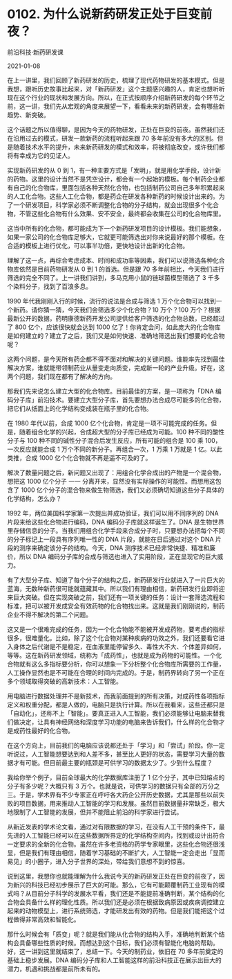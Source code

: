 # 0102. 为什么说新药研发正处于巨变前夜？

前沿科技·新药研发课

2021-01-08

在上一讲里，我们回顾了新药研发的历史，梳理了现代药物研发的基本模式。但是我想，跟听历史故事比起来，对「新药研发」这个主题感兴趣的人，肯定也想听听现在这个行业的现状和发展方向。所以，在正式按顺序介绍新药研发的每个环节之前，这一讲，我们先从宏观的角度来展望一下，看看未来的新药研发，会有哪些新趋势、新突破。

这个话题之所以值得聊，是因为今天的药物研发，正处在巨变的前夜。虽然我们还在沿用过去的模式，研发一款新药的流程听起来跟 70 多年前没有多大的区别。但是随着技术水平的提升，未来新药研发的模式和效率，将被彻底改变，或许我们都将有幸成为它的见证人。

实现新药研发的从 0 到 1，有一种主要方式是「发明」，就是用化学手段，设计新的药物。这里的设计当然不是凭空设计，都会有一个起始的模板。每个制药企业都有自己的化合物库，里面包括各种天然化合物，也包括制药公司自己多年积累起来的人工化合物。这些人工化合物，都是药企在研发各种新药的时候设计出来的。为了一个研发项目，科学家必须不断调整化合物的分子结构，就会出现很多个化合物，不管这些化合物有什么效果、安不安全，最终都会收集在公司的化合物库里。

这当中所有的化合物，都可能成为下一个新药研发项目的设计模板。我们能想象，如果一家公司的化合物库足够大，它就更可能筛选出对你来说最好的那个模板。在合适的模板上进行优化，可以事半功倍，更快地设计出新的化合物。

理解了这一点，再综合考虑成本、时间和成功率等因素，我们可以说筛选各种化合物库依然是目前药物研发从 0 到 1 的首选。但是跟 70 多年前相比，今天我们进行筛选的完全不同了。上一讲我们讲到，多马克用小鼠的链球菌模型筛选了 3 千多个染料分子，找到了百浪多息。

1990 年代我刚刚入行的时候，流行的说法是合成与筛选 1 万个化合物可以找到一个新药。请你猜一猜，今天我们会筛选多少个化合物？10 万个？100 万个？根据最新公开的数据，药明康德新药开发公司提供给客户筛选的化合物总数，已经超过了 800 亿个，应该很快就会达到 1000 亿了！你肯定会问，如此庞大的化合物库是如何建立的？建立了之后，我们又是如何快速、准确地筛选出我们想要的化合物呢？

这两个问题，是今天所有药企都不得不面对和解决的关键问题。谁能率先找到最佳解决方案，谁就能带领制药业从量变走向质变，完成新一轮的产业升级。好在，这两个问题，我们现在都有了解决的方向。

那我们先来说怎么建立大型的化合物库。目前最佳的方案，是一项称为「DNA 编码分子库」前沿技术。要建立大型分子库，首先要想办法合成尽可能多的化合物，把它们从纸面上的化学结构变成装在瓶子里的化合物。

在 1980 年代以前，合成 1000 亿个化合物，肯定是一项不可能完成的任务。但是，随着组合化学的兴起，合成超大型的分子库已经成为可能。100 种不同的酸性分子与 100 种不同的碱性分子混合后发生反应，所有可能的组合是 100 乘 100，一次反应就能合成 1 万个不同的新分子。再组合一次，1 万乘 1 万就是 1 亿。以此类推，合成 1000 亿个化合物就不再是遥不可及的了。

解决了数量问题之后，新问题又出现了：用组合化学合成出的产物是一个混合物，想把这 1000 亿个分子 一一 分离开来，显然没有实际操作的可能性。而想用这包含了 1000 亿个分子的混合物来做生物筛选，我们又必须确切知道这些分子具体的化学结构，怎么办？

1992 年，两位美国科学家第一次提出并成功验证，我们可以用不同序列的 DNA 片段来给这些化合物进行编码，DNA 编码分子库就这样诞生了。DNA 是生物世界里存储信息的分子。当我们用组合化学手段来合成分子时，只要想办法把每个不同的分子标记上一段具有序列唯一性的 DNA 片段，就能在日后通过对这个 DNA 片段的测序来确定该分子的结构。今天，DNA 测序技术已经非常快捷、精准和廉价，所以 DNA 编码分子库的合成与筛选也进入了实用阶段，正在显现它的巨大威力。

有了大型分子库、知道了每个分子的结构之后，新药研发行业就进入了一片巨大的蓝海，无数种新药很可能就蕴藏其中。所以我们有理由相信，新药研发行业即将迎来巨大突破。但在实现突破之前，我们还有一项关键的任务：设计一套筛选流程和标准，把可以被开发成安全有效药物的化合物找出来。这就是我们刚刚说的，制药企业不得不解决的第二个问题。

这又是一个很难完成的任务，因为一个化合物能不能被开发成药物，要考虑的指标很多，很难量化。比如，除了这个化合物对某种疾病的功效之外，我们还要看它进入身体之后代谢是不是稳定，在血液里能停留多久、毒性大不大、个体差异如何，等等。这在新药研发领域，统称为「成药性」，也就是成为药物的可能性。一个化合物就有这么多指标要分析，你可以想象一下分析整个化合物库所需要的工作量，人工操作显然也是不可能在合理的时间内完成的。于是，制药界转向了另一个正在多个领域取得突破的高新技术：人工智能。

用电脑进行数据处理并不是新技术，而我前面提到的所有决策，对成药性各项指标定义和权重分配，都是人做的，电脑只是执行计算。所以在我看来，这些还都只是「自动化」，还称不上「智能」。要真正进入人工智能，我们必须能够让电脑来替我们做决定，让具有神经网络和深度学习功能的电脑来告诉我们，什么样的化合物才是成药性最好的化合物。

在这个方向上，目前我们的电脑应该说都还处于「学习」和「尝试」阶段。你一定听说过，人工智能想要达到和人差不多，甚至比人更好的状态，需要学习大量的数据才有可能。但目前最主要的瓶颈是可供学习的数据太少了。少到什么程度？

我给你举个例子，目前全球最大的化学数据库注册了 1 亿个分子，其中已知熔点的分子有多少呢？大概只有 3 万个。也就是说，可供学习的数据只有全部的万分之三。于是，学术界有不少专家正在呼吁各大药企公开历史数据，尤其是那些以前失败的项目数据，用来推动人工智能的学习和发展。虽然目前数据量非常缺乏，极大地限制了人工智能的发展，但并不能阻止前沿的科学家进行尝试。

从新近发表的学术论文看，通过对有限数据的学习，在没有人工干预的条件下，最先进的人工智能已经可以在这些数据所界定的化学结构空间内，找到或设计出符合一定要求的全新的化合物。虽然在许多老资格的药学专家眼里，这些化合物还很浅显，但是我们有理由相信，随着学习基础的不断扩大，人工智能一定会走出「显而易见」的小圈子，进入分子世界的深处，带给我们意想不到的惊喜。

说到这里，我想你也就能理解为什么我说今天的新药研发正处在巨变的前夜了，因为新兴的科技已经初步展示了巨大的可能。那么，它有可能颠覆制药工业现有的模式吗？从目前分子科学的发展水平看，我们还是不能提前准确判断，某个结构的化合物会具备什么样的理化性质。所以我们还是必须在根据致病原因或疾病调控建立起来的动物模型上，进行系统筛选，才能研发出有效的药物。但是我们能把这个过程做得非常高效和智能化。

那什么时候会有「质变」呢？就是我们能从化合物的结构入手，准确地判断某个结构会具备哪些性质的时候。而想达到这个目标，我们必须有智能化电脑的帮助。好，这一讲到这里就结束了，总结一下。今天的制药业，依旧在 70 多年前奠定的基础上稳步发展。DNA 编码分子库和人工智能这样的前沿科技正在展示出巨大的潜力，机遇和挑战都是前所未有的。